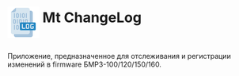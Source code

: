 # <p><img src="iconLog.png" width="64px" height="64px" align="middle"/> Mt ChangeLog</p>

Приложение, предназначенное для отслеживания и регистрации изменений в firmware БМРЗ-100/120/150/160.